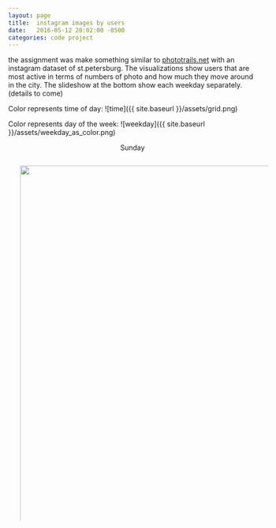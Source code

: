 ```yaml
---
layout: page
title:  instagram images by users
date:   2016-05-12 20:02:00 -0500
categories: code project
---
```

<script src="http://code.jquery.com/jquery-2.2.1.min.js"></script>

<style type="text/css">
	#container{
		width:100%;
		height:720px;
		position:relative;
	}

	#container ul{
		width:100%;
		height:100%;
		list-style:none outside none;
		position:absolute;
		overflow:hidden;
		margin-left: 0px;
	}
	  
	#container li:first-child{
		display:list-item;
		position:absolute;
	}

	#container li{
		position:absolute;
		display:none;
		margin-left: 0px;
	}
	
	#container .prevButton{
		height:72px;
		width:68px;
		position:absolute;
		background:url('{{site.baseurl}}/assets/buttons.png') no-repeat;
		top:50%;
		margin-top:-36px;
		cursor:pointer;
		z-index:2000;
		background-position:left top;
		margin-left:0px;
		left:0
	}

	#container .prevButton:hover{background-position:left bottom;left:0;}

	#container .nextButton{
		height:72px;
		width:68px;
		position:absolute;
		background:url('{{site.baseurl}}/assets/buttons.png') no-repeat;
		top:50%;
		margin-top:-36px;
		cursor:pointer;
		z-index:2000;
		background-position:right top;
		right:0
	}

	#container .nextButton:hover{background-position:right bottom;right:0;}

</style>

the assignment was make something similar to [phototrails.net](http://phototrails.net) with an instagram dataset of st.petersburg. The visualizations show users that are most active in terms of numbers of photo and how much they move around in the city. The slideshow at the bottom show each weekday separately. (details to come)

Color represents time of day:
![time]({{ site.baseurl }}/assets/grid.png)

Color represents day of the week:
![weekday]({{ site.baseurl }}/assets/weekday_as_color.png)


<p>
<div id="weekday" align="center">Sunday</div>
</p>
<div id="container">
	<ul>
		<li><img src="{{site.baseurl}}/assets/1sunday.png" width="800px" height="800px" /></li>
		<li><img src="{{site.baseurl}}/assets/2monday.png" width="800px" height="800px" /></li>
		<li><img src="{{site.baseurl}}/assets/3tuesday.png" width="800px" height="800px" /></li>
		<li><img src="{{site.baseurl}}/assets/4wednesday.png" width="800px" height="800px" /></li>
		<li><img src="{{site.baseurl}}/assets/5thursday.png" width="800px" height="800px" /></li>
		<li><img src="{{site.baseurl}}/assets/6friday.png" width="800px" height="800px" /></li>
		<li><img src="{{site.baseurl}}/assets/7saturday.png" width="800px" height="800px" /></li>
	</ul>
	<span class="button prevButton"></span>
	<span class="button nextButton"></span>
</div>	

<script type="text/javascript">
window.onload = function(){
		var pages = $('#container li'), current=0;
		var currentPage,nextPage;

		$('#container .button').click(function(){
			currentPage= pages.eq(current);
			if($(this).hasClass('prevButton'))
			{

				if (current <= 0)
					current=pages.length-1;
				else
					current=current-1;
			}
			else
			{
				if (current >= pages.length-1)
					current=0;
				else
					current=current+1;
			}
			nextPage = pages.eq(current);	
			currentPage.hide();	
			nextPage.show();
			if(current % 7 === 0){document.getElementById("weekday").textContent="Sunday";}
			else if(current % 7 === 1){document.getElementById("weekday").textContent="Monday";}
			else if(current % 7 === 2){document.getElementById("weekday").textContent="Tuesday";}
			else if(current % 7 === 3){document.getElementById("weekday").textContent="Wednesday";}
			else if(current % 7 === 4){document.getElementById("weekday").textContent="Thursday";}
			else if(current % 7 === 5){document.getElementById("weekday").textContent="Friday";}
			else if(current % 7 === 6){document.getElementById("weekday").textContent="Saturday";}
					
		});
};
</script>
